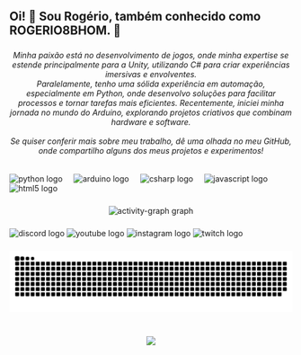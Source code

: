 <h2 align="left">Oi! 👋 Sou Rogério, também conhecido como ROGERIO8BHOM. 🤠</h2>

###

<h6 align="center">Minha paixão está no desenvolvimento de jogos, onde minha expertise se estende principalmente para a Unity, utilizando C# para criar experiências imersivas e envolventes. <br> Paralelamente, tenho uma sólida experiência em automação, especialmente em Python, onde desenvolvo soluções para facilitar processos e tornar tarefas mais eficientes. Recentemente, iniciei minha jornada no mundo do Arduino, explorando projetos criativos que combinam hardware e software. <br><br>Se quiser conferir mais sobre meu trabalho, dê uma olhada no meu GitHub, onde compartilho alguns dos meus projetos e experimentos!</h6>

###

<div align="left">
  <img src="https://cdn.jsdelivr.net/gh/devicons/devicon/icons/python/python-original.svg" height="30" alt="python logo"  />
  <img width="12" />
  <img src="https://cdn.jsdelivr.net/gh/devicons/devicon/icons/arduino/arduino-original.svg" height="30" alt="arduino logo"  />
  <img width="12" />
  <img src="https://cdn.jsdelivr.net/gh/devicons/devicon/icons/csharp/csharp-original.svg" height="30" alt="csharp logo"  />
  <img width="12" />
  <img src="https://cdn.jsdelivr.net/gh/devicons/devicon/icons/javascript/javascript-original.svg" height="30" alt="javascript logo"  />
  <img width="12" />
  <img src="https://cdn.jsdelivr.net/gh/devicons/devicon/icons/html5/html5-original.svg" height="30" alt="html5 logo"  />
</div>

###

<div align="center">
  <img src="https://github-readme-activity-graph.vercel.app/graph?username=ROGERIO8BHOM&radius=16&theme=nord&area=true&order=5&hide_border=false&hide_title=false&custom_title=Contributions" height="300" alt="activity-graph graph"  />
</div>

###

<div align="left">
  <img src="https://raw.githubusercontent.com/maurodesouza/profile-readme-generator/master/src/assets/icons/social/discord/default.svg" width="52" height="40" alt="discord logo"  />
  <img src="https://raw.githubusercontent.com/maurodesouza/profile-readme-generator/master/src/assets/icons/social/youtube/default.svg" width="52" height="40" alt="youtube logo"  />
  <img src="https://raw.githubusercontent.com/maurodesouza/profile-readme-generator/master/src/assets/icons/social/instagram/default.svg" width="52" height="40" alt="instagram logo"  />
  <img src="https://raw.githubusercontent.com/maurodesouza/profile-readme-generator/master/src/assets/icons/social/twitch/default.svg" width="52" height="40" alt="twitch logo"  />
</div>

###

<img src="https://raw.githubusercontent.com/ROGERIO8BHOM/ROGERIO8BHOM/output/snake.svg" alt="Snake animation" />

###

<br clear="both">

<div align="center">
  <img src="https://profile-counter.glitch.me/ROGERIO8BHOM/count.svg?"  />
</div>

###
